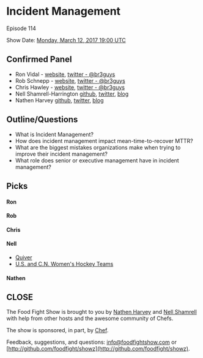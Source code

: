 # Incident Management
Episode 114

Show Date:  [Monday, March 12, 2017 19:00 UTC](http://everytimezone.com/#2018-3-12,420,cn3)


Confirmed Panel<a name="panel"></a>
-----

* Ron Vidal - [website](http://www.blackrock3.com/), [twitter - @br3guys](https://twitter.com/br3guys)
* Rob Schnepp - [website](http://www.blackrock3.com/), [twitter - @br3guys](https://twitter.com/br3guys)
* Chris Hawley - [website](http://www.blackrock3.com/), [twitter - @br3guys](https://twitter.com/br3guys)
* Nell Shamrell-Harrington [github](https://github.com/nellshamrell), [twitter](https://twitter.com/nellshamrell), [blog](http://nellshamrell.com/)
* Nathen Harvey [github](http://github.com/nathenharvey), [twitter](http://twitter.com/nathenharvey), [blog](http://nathenharvey.com)

Outline/Questions
-----------------

* What is Incident Management?
* How does incident management impact mean-time-to-recover MTTR?
* What are the biggest mistakes organizations make when trying to improve their incident management?
* What role does senior or executive management have in incident management?

Picks<a name="picks"></a>
-----

#### Ron

#### Rob

#### Chris

#### Nell
* [Quiver](http://happenapps.com/)
* [U.S. and C.N. Women's Hockey Teams](https://en.wikipedia.org/wiki/Ice_hockey_at_the_2018_Winter_Olympics_%E2%80%93_Women%27s_tournament)

#### Nathen


CLOSE
-----

The Food Fight Show is brought to you by [Nathen Harvey](https://twitter.com/nathenharvey) and [Nell Shamrell](https://twitter.com/nellshamrell) with help from other hosts and the awesome community of Chefs.

The show is sponsored, in part, by [Chef](http://www.chef.io).

Feedback, suggestions, and questions:  [info@foodfightshow.com](mailto:info@foodfightshow.com) or  [http://github.com/foodfight/showz](http://github.com/foodfight/showz).
